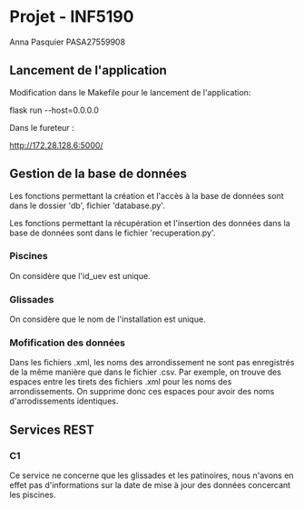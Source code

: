 # Projet - INF5190

Anna Pasquier PASA27559908

## Lancement de l'application

Modification dans le Makefile pour le lancement de l'application:

flask run --host=0.0.0.0

Dans le fureteur :

http://172.28.128.6:5000/

## Gestion de la base de données

Les fonctions permettant la création et l'accès à la base de données sont dans le dossier 'db', fichier 'database.py'.

Les fonctions permettant la récupération et l'insertion des données dans la base de données sont dans le fichier 'recuperation.py'.
### Piscines

On considère que l'id_uev est unique.

### Glissades

On considère que le nom de l'installation est unique.

### Mofification des données

Dans les fichiers .xml, les noms des arrondissement ne sont pas enregistrés de la même manière que dans le fichier .csv. Par exemple, on trouve des espaces entre les tirets des fichiers .xml pour les noms des arrondissements. On supprime donc ces espaces pour avoir des noms d'arrodissements identiques.

## Services REST

### C1

Ce service ne concerne que les glissades et les patinoires, nous n'avons en effet pas d'informations sur la date de mise à jour des données concercant les piscines.